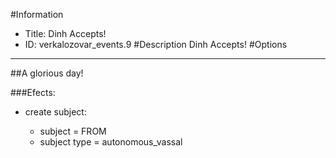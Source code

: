 #Information
 - Title: Dinh Accepts!
 - ID: verkalozovar_events.9
#Description
Dinh Accepts!
#Options

___
##A glorious day!

###Efects:<ul><li>create subject:</li><ul><li>subject = FROM</li><li>subject type = autonomous_vassal</li></ul></ul>
